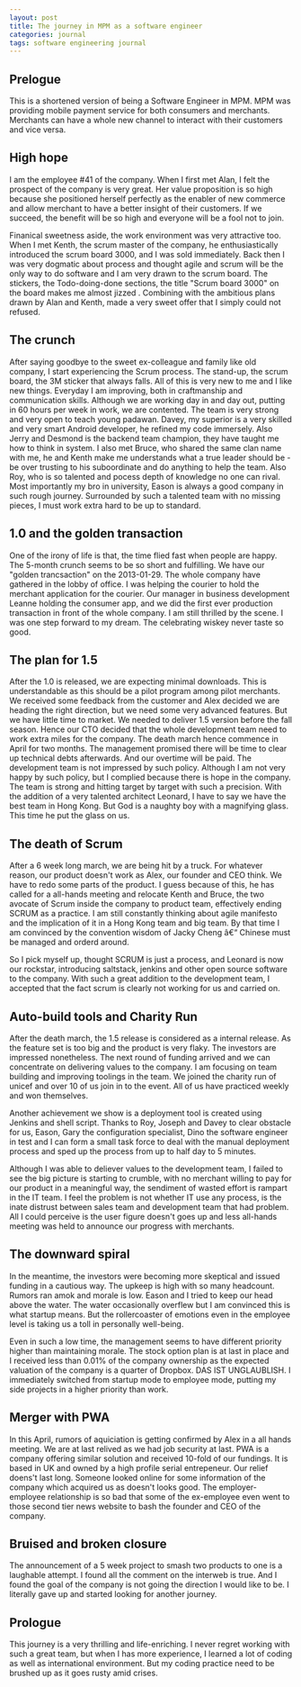 ```yaml
---
layout: post
title: The journey in MPM as a software engineer
categories: journal
tags: software engineering journal
---
```


## Prelogue
This is a shortened version of being a Software Engineer in MPM. MPM was providing mobile payment service for both consumers and merchants. Merchants can have a whole new channel to interact with their customers and vice versa.

## High hope
I am the employee #41 of the company. When I first met Alan, I felt the prospect of the company is very great. Her value proposition is so high because she positioned herself perfectly as the enabler of new commerce and allow merchant to have a better insight of their customers. If we succeed, the benefit will be so high and everyone will be a fool not to join.

Finanical sweetness aside, the work environment was very attractive too. When I met Kenth, the scrum master of the company, he enthusiastically introduced the scrum board 3000, and I was sold immediately. Back then I was very dogmatic about process and thought agile and scrum will be the only way to do software and I am very drawn to the scrum board. The stickers, the Todo-doing-done sections, the title "Scrum board 3000" on the board makes me almost jizzed . Combining with the ambitious plans drawn by Alan and Kenth, made a very sweet offer that I simply could not refused.

## The crunch
After saying goodbye to the sweet ex-colleague and family like old company, I start experiencing the Scrum process. The stand-up, the scrum board, the 3M sticker that always falls. All of this is very new to me and I like new things. Everyday I am improving, both in craftmanship and communication skills. Although we are working day in and day out, putting in 60 hours per week in work, we are contented. The team is very strong and very open to teach young padawan. Davey, my superior is a very skilled and very smart Android developer, he refined my code immersely. Also Jerry and Desmond is the backend team champion, they have taught me how to think in system. I also met Bruce, who shared the same clan name with me, he and Kenth make me understands what a true leader should be - be over trusting to his suboordinate and do anything to help the team. Also Roy, who is so talented and pocess depth of knowledge no one can rival. Most importantly my bro in university, Eason is always a good company in such rough journey. Surrounded by such a talented team with no missing pieces, I must work extra hard to be up to standard.

## 1.0 and the golden transaction
One of the irony of life is that, the time flied fast when people are happy. The 5-month crunch seems to be so short and fulfilling. We have our "golden trancsaction" on the 2013-01-29. The whole company have gathered in the lobby of office. I was helping the courier to hold the merchant application for the courier. Our manager in business development Leanne holding the consumer app, and we did the first ever production transaction in front of the whole company. I am still thrilled by the scene. I was one step forward to my dream. The celebrating wiskey never taste so good.

## The plan for 1.5
After the 1.0 is released, we are expecting minimal downloads. This is understandable as this should be a pilot program among pilot merchants. We received some feedback from the customer and Alex decided we are heading the right direction, but we need some very advanced features. But we have little time to market. We needed to deliver 1.5 version before the fall season. Hence our CTO decided that the whole development team need to work extra miles for the company. The death march hence commence in April for two months. The management promised there will be time to clear up technical debts afterwards. And our overtime will be paid. The development team is not impressed by such policy. Although I am not very happy by such policy, but I complied because there is hope in the company. The team is strong and hitting target by target with such a precision. With the addition of a very talented architect Leonard, I have to say we have the best team in Hong Kong. But God is a naughty boy with a magnifying glass. This time he put the glass on us.

## The death of Scrum
After a 6 week long march, we are being hit by a truck. For whatever reason, our product doesn\'t work as Alex, our founder and CEO think. We have to redo some parts of the product. I guess because of this, he has called for a all-hands meeting and relocate Kenth and Bruce, the two avocate of Scrum inside the company to product team, effectively ending SCRUM as a practice. I am still constantly thinking about agile manifesto and the implication of it in a Hong Kong team and big team. By that time I am convinced by the convention wisdom of Jacky Cheng â€“ Chinese must be managed and orderd around.

So I pick myself up, thought SCRUM is just a process, and Leonard is now our rockstar, introducing saltstack, jenkins and other open source software to the company. With such a great addition to the development team, I accepted that the fact scrum is clearly not working for us and carried on.

## Auto-build tools and Charity Run
After the death march, the 1.5 release is considered as a internal release. As the feature set is too big and the product is very flaky. The investors are impressed nonetheless. The next round of funding arrived and we can concentrate on delivering values to the company. I am focusing on team building and improving toolings in the team. We joined the charity run of unicef and over 10 of us join in to the event. All of us have practiced weekly and won themselves.

Another achievement we show is a deployment tool is created using Jenkins and shell script. Thanks to Roy, Joseph and Davey to clear obstacle for us, Eason, Gary the configuration specialist, Dino the software engineer in test and I can form a small task force to deal with the manual deployment process and sped up the process from up to half day to 5 minutes.

Although I was able to deliever values to the development team, I failed to see the big picture is starting to crumble, with no merchant willing to pay for our product in a meaningful way, the sendiment of wasted effort is rampart in the IT team. I feel the problem is not whether IT use any process, is the inate distrust between sales team and development team that had problem. All I could perceive is the user figure doesn't goes up and less all-hands meeting was held to announce our progress with merchants.

## The downward spiral
In the meantime, the investors were becoming more skeptical and issued funding in a cautious way. The upkeep is high with so many headcount. Rumors ran amok and morale is low. Eason and I tried to keep our head above the water. The water occasionally overflew but I am convinced this is what startup means. But the rollercoaster of emotions even in the employee level is taking us a toll in personally well-being.

Even in such a low time, the management seems to have different priority higher than maintaining morale. The stock option plan is at last in place and I received less than 0.01% of the company ownership as the expected valuation of the company is a quarter of Dropbox. DAS IST UNGLAUBLISH. I immediately switched from startup mode to employee mode, putting my side projects in a higher priority than work.

## Merger with PWA
In this April, rumors of aquiciation is getting confirmed by Alex in a all hands meeting. We are at last relived as we had job security at last. PWA is a company offering similar solution and received 10-fold of our fundings. It is based in UK and owned by a high profile serial entrepeneur. Our relief doens't last long. Someone looked online for some information of the company which acquired us as doesn't looks good. The employer-employee relationship is so bad that some of the ex-employee even went to those second tier news website to bash the founder and CEO of the company.

## Bruised and broken closure
The announcement of a 5 week project to smash two products to one is a laughable attempt. I found all the comment on the interweb is true. And I found the goal of the company is not going the direction I would like to be. I literally gave up and started looking for another journey.

## Prologue
This journey is a very thrilling and life-enriching. I never regret working with such a great team, but when I has more experience, I learned a lot of coding as well as international environment. But my coding practice need to be brushed up as it goes rusty amid crises.
